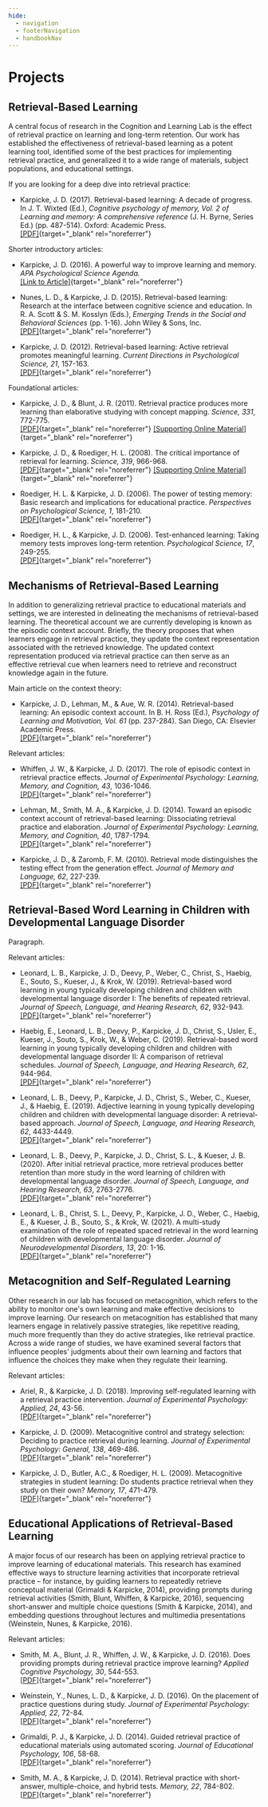 ```yaml
---
hide:
  - navigation
  - footerNavigation
  - handbookNav
---
```


# Projects

## Retrieval-Based Learning

A central focus of research in the Cognition and Learning Lab is the effect of retrieval practice on learning and long-term retention. Our work has established the effectiveness of retrieval-based learning as a potent learning tool, identified some of the best practices for implementing retrieval practice, and generalized it to a wide range of materials, subject populations, and educational settings.

If you are looking for a deep dive into retrieval practice:

- Karpicke, J. D. (2017). Retrieval-based learning: A decade of progress. In J. T. Wixted (Ed.), _Cognitive psychology of memory, Vol. 2 of Learning and memory: A comprehensive reference_ (J. H. Byrne, Series Ed.) (pp. 487-514). Oxford: Academic Press. <br>
  [[PDF]](http://learninglab.psych.purdue.edu/downloads/inpress_Karpicke_Retrieval_Based_Learning_Review.pdf){target="_blank" rel="noreferrer"}

Shorter introductory articles:

- Karpicke, J. D. (2016). A powerful way to improve learning and memory. _APA Psychological Science Agenda._ <br>
  [[Link to Article]](http://www.apa.org/science/about/psa/2016/06/learning-memory.aspx){target="_blank" rel="noreferrer"}

- Nunes, L. D., &amp; Karpicke, J. D. (2015). Retrieval-based learning: Research at the interface between cognitive science and education. In R. A. Scott &amp; S. M. Kosslyn (Eds.), _Emerging Trends in the Social and Behavioral Sciences_ (pp. 1-16). John Wiley &amp; Sons, Inc. <br>
  [[PDF]](http://learninglab.psych.purdue.edu/downloads/2015_Nunes_Karpicke_Emerging_Trends.pdf){target="_blank" rel="noreferrer"}

- Karpicke, J. D. (2012). Retrieval-based learning: Active retrieval promotes meaningful learning. _Current Directions in Psychological Science, 21_, 157-163. <br>
  [[PDF]](http://learninglab.psych.purdue.edu/downloads/2012_Karpicke_CDPS.pdf){target="_blank" rel="noreferrer"}

Foundational articles:

- Karpicke, J. D., &amp; Blunt, J. R. (2011). Retrieval practice produces more learning than elaborative studying with concept mapping. _Science, 331_, 772-775. <br>
  [[PDF]](http://learninglab.psych.purdue.edu/downloads/2011_Karpicke_Blunt_Science.pdf){target="_blank" rel="noreferrer"}
  [[Supporting Online Material]](http://learninglab.psych.purdue.edu/downloads/2011_Karpicke_Blunt_ScienceSupportingMaterial.pdf){target="_blank" rel="noreferrer"}

- Karpicke, J. D., &amp; Roediger, H. L. (2008). The critical importance of retrieval for learning. _Science, 319_, 966-968. <br>
  [[PDF]](http://learninglab.psych.purdue.edu/downloads/2008_Karpicke_Roediger_Science.pdf){target="_blank" rel="noreferrer"}
  [[Supporting Online Material]](http://learninglab.psych.purdue.edu/downloads/2008_Karpicke_Roediger_ScienceSupportingMaterial.pdf){target="_blank" rel="noreferrer"}

- Roediger, H. L. &amp; Karpicke, J. D. (2006). The power of testing memory: Basic research and implications for educational practice. _Perspectives on Psychological Science, 1_, 181-210. <br>
  [[PDF]](http://learninglab.psych.purdue.edu/downloads/2006_Roediger_Karpicke_Review.pdf){target="_blank" rel="noreferrer"}

- Roediger, H. L., &amp; Karpicke, J. D. (2006). Test-enhanced learning: Taking memory tests improves long-term retention. _Psychological Science, 17_, 249-255. <br>
  [[PDF]](http://learninglab.psych.purdue.edu/downloads/2006_Roediger_Karpicke_PsychSci.pdf){target="_blank" rel="noreferrer"}


## Mechanisms of Retrieval-Based Learning

In addition to generalizing retrieval practice to educational materials and settings, we are interested in delineating the mechanisms of retrieval-based learning. The theoretical account we are currently developing is known as the episodic context account. Briefly, the theory proposes that when learners engage in retrieval practice, they update the context representation associated with the retrieved knowledge. The updated context representation produced via retrieval practice can then serve as an effective retrieval cue when learners need to retrieve and reconstruct knowledge again in the future.

Main article on the context theory:

- Karpicke, J. D., Lehman, M., &amp; Aue, W. R. (2014). Retrieval-based learning: An episodic context account. In B. H. Ross (Ed.), _Psychology of Learning and Motivation, Vol. 61_ (pp. 237-284). San Diego, CA: Elsevier Academic Press. <br>
[[PDF]](http://learninglab.psych.purdue.edu/downloads/2014_Karpicke_Lehman_Aue_PLM.pdf){target="_blank" rel="noreferrer"}

Relevant articles:

- Whiffen, J. W., &amp; Karpicke, J. D. (2017). The role of episodic context in retrieval practice effects. _Journal of Experimental Psychology: Learning, Memory, and Cognition, 43_, 1036-1046. <br> [[PDF]](http://learninglab.psych.purdue.edu/downloads/inpress_Whiffen_Karpicke_JEPLMC.pdf){target="_blank" rel="noreferrer"}

- Lehman, M., Smith, M. A., &amp; Karpicke, J. D. (2014). Toward an episodic context account of retrieval-based learning: Dissociating retrieval practice and elaboration. _Journal of Experimental Psychology: Learning, Memory, and Cognition, 40_, 1787-1794. <br>
  [[PDF]](http://learninglab.psych.purdue.edu/downloads/2014_Lehman_Smith_Karpicke_JEPLMC.pdf){target="_blank" rel="noreferrer"}

- Karpicke, J. D., &amp; Zaromb, F. M. (2010). Retrieval mode distinguishes the testing effect from the generation effect. _Journal of Memory and Language, 62_, 227-239. <br>
  [[PDF]](http://learninglab.psych.purdue.edu/downloads/2010_Karpicke_Zaromb_JML.pdf){target="_blank" rel="noreferrer"}


## Retrieval-Based Word Learning in Children with Developmental Language Disorder

Paragraph.

Relevant articles:

- Leonard, L. B., Karpicke, J. D., Deevy, P., Weber, C., Christ, S., Haebig, E., Souto, S.,  Kueser, J., & Krok, W. (2019). Retrieval-based word learning in young typically developing children and children with developmental language disorder I: The benefits of repeated retrieval. *Journal of Speech, Language, and Hearing Research, 62*, 932-943. <br> [[PDF]](../downloads/2019_Leonard_et_al_JSLHR_Part_1.pdf){target="_blank" rel="noreferrer"}

- Haebig, E., Leonard, L. B., Deevy, P., Karpicke, J. D., Christ, S., Usler, E., Kueser, J., Souto, S., Krok, W., & Weber, C. (2019). Retrieval-based word learning in young typically developing children and children with developmental language disorder II: A comparison of retrieval schedules. *Journal of Speech, Language, and Hearing Research, 62*, 944-964. <br> [[PDF]](../downloads/2019_Haebig_et_al_JSLHR_Part_2.pdf){target="_blank" rel="noreferrer"}

- Leonard, L. B., Deevy, P., Karpicke, J. D., Christ, S., Weber, C., Kueser, J., & Haebig, E. (2019). Adjective learning in young typically developing children and children with developmental language disorder: A retrieval-based approach. *Journal of Speech, Language, and Hearing Research, 62*, 4433-4449. <br> [[PDF]](../downloads/2019_Leonard_et_al_JSLHR_Adjectives.pdf){target="_blank" rel="noreferrer"}

- Leonard, L. B., Deevy, P., Karpicke, J. D., Christ, S. L., & Kueser, J. B. (2020). After initial retrieval practice, more retrieval produces better retention than more study in the word learning of children with developmental language disorder. *Journal of Speech, Language, and Hearing Research, 63*, 2763-2776. <br> [[PDF]](../downloads/2020_Leonard_et_al_JSLHR.pdf){target="_blank" rel="noreferrer"}

- Leonard, L. B., Christ, S. L., Deevy, P., Karpicke, J. D., Weber, C., Haebig, E., & Kueser, J. B., Souto, S., & Krok, W. (2021). A multi-study examination of the role of repeated spaced retrieval in the word learning of children with developmental language disorder. *Journal of Neurodevelopmental Disorders, 13*, 20: 1-16. <br> [[PDF]](../downloads/2021_Leonard_et_al_JNDD.pdf){target="_blank" rel="noreferrer"}


## Metacognition and Self-Regulated Learning

Other research in our lab has focused on metacognition, which refers to the ability to monitor one's own learning and make effective decisions to improve learning. Our research on metacognition has established that many learners engage in relatively passive strategies, like repetitive reading, much more frequently than they do active strategies, like retrieval practice. Across a wide range of studies, we have examined several factors that influence peoples' judgments about their own learning and factors that influence the choices they make when they regulate their learning.

Relevant articles:

- Ariel, R., &amp; Karpicke, J. D. (2018). Improving self-regulated learning with a retrieval practice intervention. _Journal of Experimental Psychology: Applied, 24_, 43-56. <br>
  [[PDF]](http://learninglab.psych.purdue.edu/downloads/2018_Ariel_Karpicke_JEPA.pdf){target="_blank" rel="noreferrer"}

- Karpicke, J. D. (2009). Metacognitive control and strategy selection: Deciding to practice retrieval during learning. _Journal of Experimental Psychology: General, 138_, 469-486. <br>
  [[PDF]](http://learninglab.psych.purdue.edu/downloads/2009_Karpicke_JEPGeneral.pdf){target="_blank" rel="noreferrer"}

- Karpicke, J. D., Butler, A.C., &amp; Roediger, H. L. (2009). Metacognitive strategies in student learning: Do students practice retrieval when they study on their own? _Memory, 17_, 471-479. <br>
  [[PDF]](http://learninglab.psych.purdue.edu/downloads/2009_Karpicke_Butler_Roediger.pdf){target="_blank" rel="noreferrer"}


## Educational Applications of Retrieval-Based Learning

A major focus of our research has been on applying retrieval practice to improve learning of educational materials. This research has examined effective ways to structure learning activities that incorporate retrieval practice – for instance, by guiding learners to repeatedly retrieve conceptual material (Grimaldi & Karpicke, 2014), providing prompts during retrieval activities (Smith, Blunt, Whiffen, & Karpicke, 2016), sequencing short-answer and multiple choice questions (Smith & Karpicke, 2014), and embedding questions throughout lectures and multimedia presentations (Weinstein, Nunes, & Karpicke, 2016).

Relevant articles:

- Smith, M. A., Blunt, J. R., Whiffen, J. W., &amp; Karpicke, J. D. (2016). Does providing prompts during retrieval practice improve learning? _Applied Cognitive Psychology, 30_, 544-553. <br>
  [[PDF]](http://learninglab.psych.purdue.edu/downloads/2016_Smith_Blunt_Whiffen_Karpicke_ACP.pd){target="_blank" rel="noreferrer"}

- Weinstein, Y., Nunes, L. D., &amp; Karpicke, J. D. (2016). On the placement of practice questions during study. _Journal of Experimental Psychology: Applied, 22_, 72-84. <br>
  [[PDF]](http://learninglab.psych.purdue.edu/downloads/2016_Weinstein_Nunes_Karpicke_JEPA.pdf){target="_blank" rel="noreferrer"}

- Grimaldi, P. J., &amp; Karpicke, J. D. (2014). Guided retrieval practice of educational materials using automated scoring. _Journal of Educational Psychology, 106_, 58-68.<br>
  [[PDF]](http://learninglab.psych.purdue.edu/downloads/2014_Grimaldi_Karpicke_JEDP.pdf){target="_blank" rel="noreferrer"}

- Smith, M. A., &amp; Karpicke, J. D. (2014). Retrieval practice with short-answer, multiple-choice, and hybrid tests. _Memory, 22_, 784-802. <br>
  [[PDF]](http://learninglab.psych.purdue.edu/downloads/2014_Smith_Karpicke_Memory.pdf){target="_blank" rel="noreferrer"}
